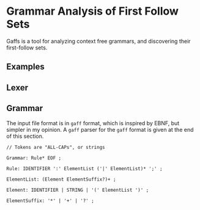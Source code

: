  
# Grammar Analysis of First Follow Sets

Gaffs is a tool for analyzing context free grammars, and discovering their
first-follow sets.

## Examples

## Lexer


## Grammar

The input file format is in `gaff` format, which is inspired by EBNF, but simpler in my opinion. A `gaff` parser for the `gaff` format is given at the end of this section.

```
// Tokens are "ALL-CAPs", or strings

Grammar: Rule* EOF ;

Rule: IDENTIFIER ':' ElementList ('|' ElementList)* ';' ;

ElementList: (Element ElementSuffix?)+ ;

Element: IDENTIFIER | STRING | '(' ElementList ')' ;

ElementSuffix: '*' | '+' | '?' ;
```

